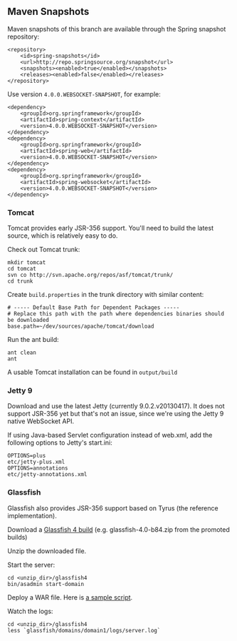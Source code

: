 
## Maven Snapshots

Maven snapshots of this branch are available through the Spring snapshot repository:

    <repository>
        <id>spring-snapshots</id>
        <url>http://repo.springsource.org/snapshot</url>
        <snapshots><enabled>true</enabled></snapshots>
        <releases><enabled>false</enabled></releases>
    </repository>

Use version `4.0.0.WEBSOCKET-SNAPSHOT`, for example: 

    <dependency>
        <groupId>org.springframework</groupId>
        <artifactId>spring-context</artifactId>
        <version>4.0.0.WEBSOCKET-SNAPSHOT</version>
    </dependency>
    <dependency>
        <groupId>org.springframework</groupId>
        <artifactId>spring-web</artifactId>
        <version>4.0.0.WEBSOCKET-SNAPSHOT</version>
    </dependency>
    <dependency>
        <groupId>org.springframework</groupId>
        <artifactId>spring-websocket</artifactId>
        <version>4.0.0.WEBSOCKET-SNAPSHOT</version>
    </dependency>



### Tomcat

Tomcat provides early JSR-356 support. You'll need to build the latest source, which is relatively easy to do.

Check out Tomcat trunk:

    mkdir tomcat
    cd tomcat
    svn co http://svn.apache.org/repos/asf/tomcat/trunk/
    cd trunk

Create `build.properties` in the trunk directory with similar content:

    # ----- Default Base Path for Dependent Packages -----
    # Replace this path with the path where dependencies binaries should be downloaded
    base.path=~/dev/sources/apache/tomcat/download

Run the ant build:

    ant clean
    ant

A usable Tomcat installation can be found in `output/build`

### Jetty 9

Download and use the latest Jetty (currently 9.0.2.v20130417). It does not support JSR-356 yet but that's not an issue, since we're using the Jetty 9 native WebSocket API.

If using Java-based Servlet configuration instead of web.xml, add the following options to Jetty's start.ini:

    OPTIONS=plus
    etc/jetty-plus.xml
    OPTIONS=annotations
    etc/jetty-annotations.xml

### Glassfish

Glassfish also provides JSR-356 support based on Tyrus (the reference implementation).

Download a [Glassfish 4 build](http://dlc.sun.com.edgesuite.net/glassfish/4.0/) (e.g. glassfish-4.0-b84.zip from the promoted builds)

Unzip the downloaded file.

Start the server:

    cd <unzip_dir>/glassfish4
    bin/asadmin start-domain

Deploy a WAR file. Here is [a sample script](https://github.com/rstoyanchev/spring-websocket-test/blob/master/redeploy-glassfish.sh).

Watch the logs:

    cd <unzip_dir>/glassfish4
    less `glassfish/domains/domain1/logs/server.log`


